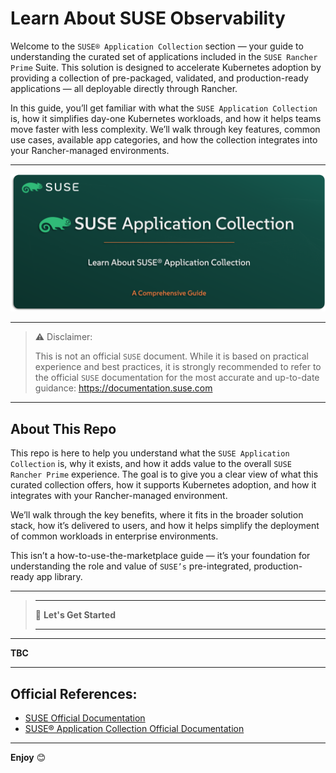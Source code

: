 # Learn About SUSE Observability

Welcome to the `SUSE® Application Collection` section — your guide to understanding the curated set of applications included in the `SUSE Rancher Prime` Suite. This solution is designed to accelerate Kubernetes adoption by providing a collection of pre-packaged, validated, and production-ready applications — all deployable directly through Rancher.

In this guide, you’ll get familiar with what the `SUSE Application Collection` is, how it simplifies day-one Kubernetes workloads, and how it helps teams move faster with less complexity. We’ll walk through key features, common use cases, available app categories, and how the collection integrates into your Rancher-managed environments.

---

<p align="center">
    <img src="Images/Repo-Logo.png">
</p>

---

> ⚠️ Disclaimer:
> 
> This is not an official `SUSE` document. While it is based on practical experience and best practices, it is strongly recommended to refer to the official `SUSE` documentation for the most accurate and up-to-date guidance: https://documentation.suse.com

---

## About This Repo

This repo is here to help you understand what the `SUSE Application Collection` is, why it exists, and how it adds value to the overall `SUSE Rancher Prime` experience. The goal is to give you a clear view of what this curated collection offers, how it supports Kubernetes adoption, and how it integrates with your Rancher-managed environment.

We’ll walk through the key benefits, where it fits in the broader solution stack, how it’s delivered to users, and how it helps simplify the deployment of common workloads in enterprise environments.

This isn’t a how-to-use-the-marketplace guide — it’s your foundation for understanding the role and value of `SUSE’s` pre-integrated, production-ready app library.

---

> _________________________     
>     
> 🚀 **Let's Get Started** 
>     
> _________________________

---

**TBC**


---

## Official References:

- [SUSE Official Documentation](https://documentation.suse.com)
- [SUSE® Application Collection Official Documentation](https://docs.apps.rancher.io/)

---

**Enjoy** :blush: